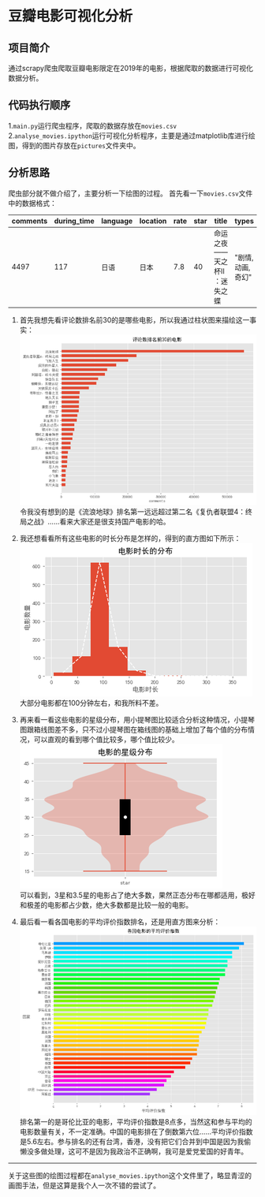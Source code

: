 # 豆瓣电影可视化分析
## 项目简介
通过scrapy爬虫爬取豆瓣电影限定在2019年的电影，根据爬取的数据进行可视化数据分析。
## 代码执行顺序
1.`main.py`运行爬虫程序，爬取的数据存放在`movies.csv`  
2.`analyse_movies.ipython`运行可视化分析程序，主要是通过matplotlib库进行绘图，得到的图片存放在`pictures`文件夹中。
## 分析思路
爬虫部分就不做介绍了，主要分析一下绘图的过程。 
首先看一下`movies.csv`文件中的数据格式：  

| comments | during_time | language | location | rate | star | title | types |
| ---- | ---- | ---- | ---- | ---- | ---- | ---- | ---- |  
| 4497 | 117 | 日语 | 日本 | 7.8 | 40 | 命运之夜——天之杯II ：迷失之蝶 | "剧情,动画,奇幻" |

1. 首先我想先看评论数排名前30的是哪些电影，所以我通过柱状图来描绘这一事实：  
![评论数前30的电影](https://github.com/Grokli/douban_movies_analysis/blob/master/pictures/comments.png)  
令我没有想到的是《流浪地球》排名第一远远超过第二名《复仇者联盟4：终局之战》......看来大家还是很支持国产电影的哈。  

2. 我还想看看所有这些电影的时长分布是怎样的，得到的直方图如下所示：  
![电影时长分布](https://github.com/Grokli/douban_movies_analysis/blob/master/pictures/during_time.png)  
大部分电影都在100分钟左右，和我所料不差。  

3. 再来看一看这些电影的星级分布，用小提琴图比较适合分析这种情况，小提琴图跟箱线图差不多，只不过小提琴图在箱线图的基础上增加了每个值的分布情况，可以直观的看到哪个值比较多，哪个值比较少。  
![电影星级指数分布](https://github.com/Grokli/douban_movies_analysis/blob/master/pictures/star.png)  
可以看到，3星和3.5星的电影占了绝大多数，果然正态分布在哪都适用，极好和极差的电影都占少数，绝大多数都是比较一般的电影。  

4. 最后看一看各国电影的平均评价指数排名，还是用直方图来分析：  
![各国电影的平均评价指数排名](https://github.com/Grokli/douban_movies_analysis/blob/master/pictures/location_VS_rate.png)  
排名第一的是哥伦比亚的电影，平均评价指数是8点多，当然这和参与平均的电影数量有关，不一定准确。中国的电影排在了倒数第六位......平均评价指数是5.6左右。参与排名的还有台湾，香港，没有把它们合并到中国是因为我偷懒没多做处理，这可不是因为我政治不正确啊，我可是爱党爱国的好青年。  
***
关于这些图的绘图过程都在`analyse_movies.ipython`这个文件里了，略显青涩的画图手法，但是这算是我个人一次不错的尝试了。